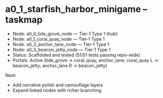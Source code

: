 # a0_1_starfish_harbor_minigame – taskmap

- Node: a0_0_tide_grove_node — Tier‑1 Type 1 (hub)
- Node: a0_1_coral_quay_node — Tier‑1 Type 1
- Node: a0_2_anchor_lane_node — Tier‑1 Type 1
- Node: a0_3_beacon_jetty_node — Tier‑1 Type 1
- Status: Scaffolded and tested (51/51 tests passing repo-wide)
- Portals: Active (tide_grove → coral_quay, anchor_lane; coral_quay L → beacon_jetty; anchor_lane R → beacon_jetty)

Next:

- Add narrative polish and camouflage layers
- Expand linked nodes with richer branching
